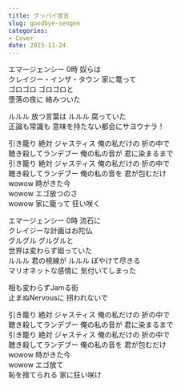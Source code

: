 ```yaml
---
title: グッバイ宣言
slug: goodbye-sengen
categories:
- Cover
date: 2023-11-24
---
```


エマージェンシー 0時 奴らは  
クレイジー・インザ・タウン 家に篭って  
ゴロゴロ ゴロゴロと  
堕落の夜に 絡みついた  

ルルル 放つ言葉は ルルル 腐っていた  
正論も常識も 意味を持たない都会にサヨウナラ！  

引き籠り 絶対 ジャスティス 俺の私だけの 折の中で  
聴き殺してランデブー 俺の私の音が 君に染まるまで  
引き籠り 絶対 ジャスティス 俺の私だけの 折の中で  
聴き殺してランデブー 俺の私の音を 君が包むだけ  
wowow 時がきた今  
wowow エゴ放つのさ  
wowow 家に籠って 狂い咲く  

エマージェンシー 0時 流石に  
クレイジーな計画はお陀仏  
グルグル グルグルと  
世界は変わらず廻っていた  
ルルル 君の視線が ルルル ぼやけて尽きる  
マリオネットな感情に 気付いてしまった  

相も変わらずJamる街  
止まぬNervousに 拐われないで  

引き籠り 絶対 ジャスティス 俺の私だけの 折の中で  
聴き殺してランデブー 俺の私の音が 君に染まるまで  
引き籠り 絶対 ジャスティス 俺の私だけの 折の中で  
聴き殺してランデブー 俺の私の音を 君が包むだけ  
wowow 時がきた今  
wowow エゴ放て  
恥を捨てられる 家に狂い咲け  
